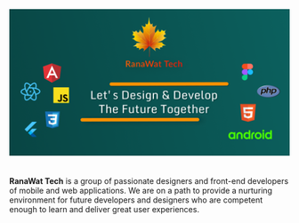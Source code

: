 <div align="center">
<a href="https://github.com/RanawatTech">
<img src="https://github.com/RanawatTech/.github/blob/main/profile/Github%20header.png"></a>
</div>
<br>
<br>
<b>RanaWat Tech</b>  is a group of passionate designers and front-end developers of mobile and web applications. We are on a path to provide a nurturing environment for future developers and designers who are competent enough to learn and deliver great user experiences.
